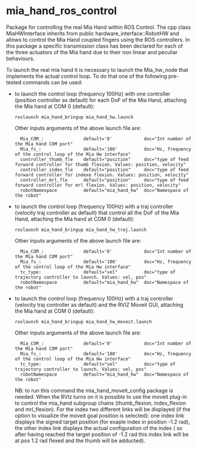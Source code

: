 # mia_hand_ros_control
Package for controlling the real Mia Hand within ROS Control.
The cpp class MiaHWInterface inherits from public hardware_interface::RobotHW and allows to control the Mia Hand coupled fingers using the ROS controllers.
In this package a specific transmission class has been declared for each of the three actuators of the Mia hand due to their non linear and peculiar behaviours.

To launch the real mia hand it is necessary to launch the Mia_hw_node that implements the actual control loop.
To do that one of the following pre-tested commands can be used:

  - to launch the control loop (frequency 100Hz) with one controller (position controller as default) for each DoF of the Mia Hand, attaching the Mia hand at COM 0 (default):

        roslaunch mia_hand_bringup mia_hand_hw.launch

      Other inputs arguments of the above launch file are:

          Mia_COM_:               default='0'            doc="Int number of the Mia hand COM port"
          Mia_fs_:                default='100'          doc="Hz, frequency of the control loop of the Mia Hw interface"
          controller_thumb_fle    default="position"     doc="type of feed forward controller for thumb flexion. Values: position, velocity"
          controller_index_fle    default="position"     doc="type of feed forward controller for indexe flexion. Values: position, velocity"
          controller_mrl_fle      default="position"     doc="type of feed forward controller for mrl flexion. Values: position, velocity"
          robotNamespace          default="mia_hand_hw"  doc="Namespace of the robot"

  - to launch the control loop (frequency 100Hz) with a traj controller (velocity traj controller as default) that control all the DoF of the Mia Hand, attaching the Mia hand at COM 0 (default):

        roslaunch mia_hand_bringup mia_hand_hw_traj.launch

      Other inputs arguments of the above launch file are:

          Mia_COM_:               default='0'            doc="Int number of the Mia hand COM port"
          Mia_fs_:                default='100'          doc="Hz, frequency of the control loop of the Mia Hw interface"
          tc_type:                default="vel"          doc="type of trajectory controller to launch. Values: vel, pos"
          robotNamespace          default="mia_hand_hw"  doc="Namespace of the robot"

  - to launch the control loop (frequency 100Hz) with a traj controller (velocity traj controller as default) and the RVIZ Moveit GUI, attaching the Mia hand at COM 0 (default):

        roslaunch mia_hand_bringup mia_hand_hw_moveit.launch

      Other inputs arguments of the above launch file are:

          Mia_COM_:               default='0'            doc="Int number of the Mia hand COM port"
          Mia_fs_:                default='100'          doc="Hz, frequency of the control loop of the Mia Hw interface"
          tc_type:                default="vel"          doc="type of trajectory controller to launch. Values: vel, pos"
          robotNamespace          default="mia_hand_hw"  doc="Namespace of the robot"

      NB: to run this command the mia_hand_moveit_config package is needed.
      When the RVIz turns on it is possible to use the moveit plug-in to control the mia_hand subgroup chains (thumb_flexion, index_flexion and mrl_flexion).
      For the index two different links will be displayed (if the option to visualize the moveit goal position is selected): one index link displays the signed
      target position (for exaple index in position -1.2 rad), the other index link displays the actual configuration of the index ( so after having reached the target
      position of -1.2 rad this index link will be at pos 1.2 rad flexed and the thumb will be adducted).
